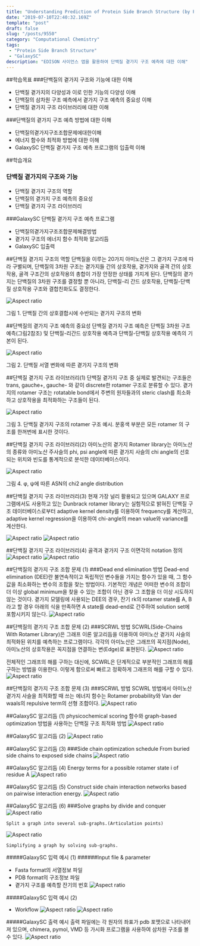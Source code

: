 ```yaml
---
title: "Understanding Prediction of Protein Side Branch Structure (by Prof. Seok Chaok)/단백질 곁가지 구조 예측에 대한 이해"
date: "2019-07-10T22:40:32.169Z"
template: "post"
draft: false
slug: "/posts/9550"
category: "Computational Chemistry"
tags: 
 - "Protein Side Branch Structure"
 - "GalaxySC"
description: "EDISON 사이언스 앱을 활용하여 단백질 곁가지 구조 예측에 대한 이해"
---
```

##학습목표
###단백질의 곁가지 구조와 기능에 대한 이해
- 단백질 곁가지의 다양성과 이로 인한 기능의 다양성 이해
- 단백질의 삼차원 구조 예측에서 곁가지 구조 예측의 중요성 이해
- 단백질 곁가지 구조 라이브러리에 대한 이해

###단백질의 곁가지 구조 예측 방법에 대한 이해
- 단백질의곁가지구조조합문제에대한이해
- 에너지 함수와 최적화 방법에 대한 이해
- GalaxySC 단백질 곁가지 구조 예측 프로그램의 입출력 이해
                
##학습개요
### 단백질 곁가지의 구조와 기능 
- 단백질 곁가지 구조의 역할
- 단백질의 곁가지 구조 예측의 중요성 
- 단백질 곁가지 구조 라이브러리

###GalaxySC 단백질 곁가지 구조 예측 프로그램 
- 단백질의곁가지구조조합문제해결방법
- 곁가지 구조의 에너지 함수 최적화 알고리듬 
- GalaxySC 입출력
                
##단백질 곁가지 구조의 역할
단백질을 이루는 20가지 아미노산은 그 곁가지 구조에 따라 구별되며, 단백질의 3차원 구조는 곁가지들 간의 상호작용, 곁가지와 골격 간의 상호작용, 골격 구조간의 상호작용의 총합이 가장 안정한 상태를 가지게 된다. 단백질의 곁가지는 단백질의 3차원 구조를 결정할 뿐 아니라, 단백질-리 간드 상호작용, 단백질-단백질 상호작용 구조와 결합친화도도 결정한다.

![Aspect ratio](/media/POST/9550/1.jpg)


그림 1. 단백질 간의 상호결합시에 수반되는 곁가지 구조의 변화
                 
##단백질의 곁가지 구조 예측의 중요성
단백질 곁가지 구조 예측은 단백질 3차원 구조 예측(그림2참조) 및 단백질-리간드 상호작용 예측과 단백질-단백질 상호작용 예측의 기본이 된다.

![Aspect ratio](/media/POST/9550/2.jpg)


그림 2. 단백질 서열 변화에 따른 곁가지 구조의 변화
                  
##단백질 곁가지 구조 라이브러리(1)
단백질 곁가지 구조 중 실제로 발견되는 구조들은 trans, gauche+, gauche- 와 같이 discrete한 rotamer 구조로 분류할 수 있다. 곁가지의 rotamer 구조는 rotatable bond에서 주변의 원자들과의 steric clash를 최소화하고 상호작용을 최적화하는 구조들이 된다.

![Aspect ratio](/media/POST/9550/3.jpg)

  그림 3. 단백질 곁가지 구조의 rotamer 구조 예시. 분홍색 부분은 모든 rotamer 의 구조를 한꺼번에 표시한 것이다.
               
##단백질 곁가지 구조 라이브러리(2)
아미노산의 곁가지 Rotamer library는 아미노산의 종류와 아미노산 주사슬의 phi, psi angle에 따른 곁가지 사슬의 chi angle의 선호되는 위치와 빈도를 통계적으로 분석한 데이터베이스이다.

![Aspect ratio](/media/POST/9550/4.jpg)


그림 4. φ, ψ에 따른 ASN의 chi2 angle distribution
                 
##단백질 곁가지 구조 라이브러리(3)
현재 가장 널리 활용되고 있으며 GALAXY 프로그램에서도 사용하고 있는 Dunbrack rotamer library는 실험적으로 밝혀진 단백질 구조 데이터베이스로부터 adaptive kernel density를 이용하여 frequency를 계산하고, adaptive kernel regression을 이용하여 chi-angle의 mean value와 variance를 계산한다.

![Aspect ratio](/media/POST/9550/5.jpg)
![Aspect ratio](/media/POST/9550/6.jpg)


##단백질 곁가지 구조 라이브러리(4)
골격과 곁가지 구조 이면각의 notation 정의
![Aspect ratio](/media/POST/9550/7.jpg)
![Aspect ratio](/media/POST/9550/8.jpg)
          
##단백질의 곁가지 구조 조합 문제 (1)
###Dead end elimination 방법
Dead-end elimination (DEE)란 불연속적이고 독립적인 변수들을 가지는 함수가 있을 때, 그 함수 값을 최소화하는 변수의 조합을 찾는 방법이다. 기본적인 개념은 어떠한 변수의 조합이 더 이상 global minimum을 찾을 수 있는 조합이 아닌 경우 그 조합을 더 이상 시도하지 않는 것이다. 곁가지 모델링에 사용되는 DEE의 경우, 잔기 rk의 rotamer state를 A, B 라고 할 경우 아래의 식을 만족하면 A state를 dead-end로 간주하여 solution set에 포함시키지 않는다.
![Aspect ratio](/media/POST/9550/9.jpg)

                   
##단백질의 곁가지 구조 조합 문제 (2)
###SCRWL 방법
SCWRL(Side-Chains With Rotamer Library)은 그래프 이론 알고리듬을 이용하여 아미노산 곁가지 사슬의 최적화된 위치를 예측하는 프로그램이다. 각각의
아미노산은 그래프의 꼭지점(Node),아미노산의 상호작용은 꼭지점을 연결하는 변(Edge)로 표현된다. 
![Aspect ratio](/media/POST/9550/10.jpg)


전체적인 그래프의 해를 구하는 대신에, SCWRL은 단계적으로 부분적인 그래프의 해를 구하는 방법을 이용한다. 이렇게 함으로써 빠르고 정확하게 그래프의 해를 구할 수 있다.
![Aspect ratio](/media/POST/9550/11.jpg)


                  
##단백질의 곁가지 구조 조합 문제 (3)
###SCRWL 방법
SCWRL 방법에서 아미노산 곁가지 사슬을 최적화할 때 쓰는 에너지 함수는 Rotamer probability와 Van der waals의 repulsive term의 선형 조합이다.
![Aspect ratio](/media/POST/9550/12.jpg)


##GalaxySC 알고리듬 (1)
physicochemical scoring 함수와 graph-based optimization 방법을 사용하는 단백질 구조 최적화 방법
![Aspect ratio](/media/POST/9550/13.jpg)


##GalaxySC 알고리듬 (2)
![Aspect ratio](/media/POST/9550/14.jpg)


##GalaxySC 알고리듬 (3)
###Side chain optimization schedule
From buried side chains to exposed side chains
![Aspect ratio](/media/POST/9550/15.jpg)


##GalaxySC 알고리듬 (4)
Energy terms for a possible rotamer state i of residue A
![Aspect ratio](/media/POST/9550/16.jpg)


##GalaxySC 알고리듬 (5)
Construct side chain interaction networks based on pairwise interaction energy.
 ![Aspect ratio](/media/POST/9550/17.jpg)
                    
##GalaxySC 알고리듬 (6)
###Solve graphs by divide and conquer
 ![Aspect ratio](/media/POST/9550/18.jpg)


    Split a graph into several sub-graphs.(Articulation points)


 ![Aspect ratio](/media/POST/9550/19.jpg)


    Simplifying a graph by solving sub-graphs.
                
#####GalaxySC 입력 예시 (1)
######Input file & parameter
- Fasta format의 서열정보 파일
- PDB format의 구조정보 파일
- 곁가지 구조를 예측할 잔기의 번호
![Aspect ratio](/media/POST/9550/20.jpg)
               
#####GalaxySC 입력 예시 (2)
- Workflow
![Aspect ratio](/media/POST/9550/21.jpg)
![Aspect ratio](/media/POST/9550/22.jpg)
                 
#####GalaxySC 출력 예시
출력 파일에는 각 원자의 좌표가 pdb 포맷으로 나타내어져 있으며, chimera, pymol, VMD 등 가시화 프로그램을 사용하여 삼차원 구조를 볼 수 있다.
![Aspect ratio](/media/POST/9550/23.jpg)
                  